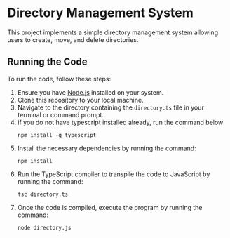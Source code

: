# Directory Management System

This project implements a simple directory management system allowing users to create, move, and delete directories.

## Running the Code

To run the code, follow these steps:

1. Ensure you have [Node.js](https://nodejs.org) installed on your system.
2. Clone this repository to your local machine.
3. Navigate to the directory containing the `directory.ts` file in your terminal or command prompt.
4. if you do not have typescript installed already, run the command below
   ```
   npm install -g typescript
   ```
5. Install the necessary dependencies by running the command:
   ```
   npm install
   ```
6. Run the TypeScript compiler to transpile the code to JavaScript by running the command:
   ```
   tsc directory.ts
   ```
7. Once the code is compiled, execute the program by running the command:
   ```
   node directory.js
   ```
